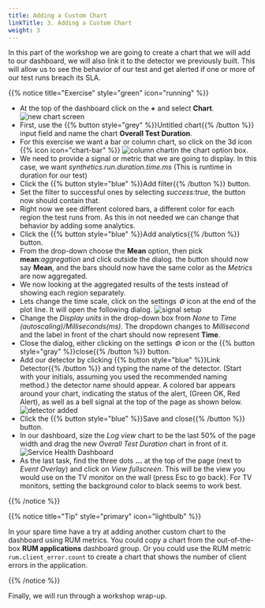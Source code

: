 ```yaml
---
title: Adding a Custom Chart
linkTitle: 3. Adding a Custom Chart
weight: 3
---
```


In this part of the workshop we are going to create a chart that we will add to our dashboard, we will also link it to the detector we previously built. This will allow us to see the behavior of our test and get alerted if one or more of our test runs breach its SLA.

{{% notice title="Exercise" style="green" icon="running" %}}

* At the top of the dashboard click on the **+** and select **Chart**.
  ![new chart screen](../images/new-chart.png)
* First, use the {{% button style="grey" %}}Untitled chart{{% /button %}} input field and name the chart **Overall Test Duration**.
* For this exercise we want a bar or column chart, so click on the 3d icon {{% icon icon="chart-bar" %}} ![column chart](../images/barchart-icon.png?classes=inline&height=25px)in the chart option box.
* We need to provide a signal or metric that we are going to display. In this case, we want *synthetics.run.duration.time.ms* (This is runtime in duration for our test)
* Click the {{% button style="blue" %}}Add filter{{% /button %}} button.
* Set the filter to successful ones by selecting *success:true*, the button now should contain that.
* Right now we see different colored bars, a different color for each region the test runs from. As this in not needed we can change that behavior by adding some analytics.
* Click the {{% button style="blue" %}}Add analytics{{% /button %}} button.
* From the drop-down choose the **Mean** option, then pick **mean**:*aggregation* and click outside the dialog. the button should now say **Mean**, and the bars should now have the same color as the *Metrics* are now aggregated.
* We now looking at the aggregated results of the tests instead of showing each region separately.
* Lets change the time scale, click on the settings *⚙️* icon at the end of the plot line. It will open the following dialog.
![signal setup](../images/signal-setup.png)
* Change the *Display units* in the drop-down box from *None* to *Time (autoscaling)/Milliseconds(ms)*. The dropdown changes to *Millisecond* and the label in front of the chart should now represent **Time**.
* Close the dialog, either clicking on the settings *⚙️* icon or the {{% button style="gray" %}}close{{% /button %}} button.
* Add our detector by clicking {{% button style="blue" %}}Link Detector{{% /button %}} and typing the name of the detector. (Start with your initials, assuming you used the recommended naming method.) the detector name should appear. A colored bar appears around your chart, indicating the status of the alert, (Green OK, Red Alert), as well as a bell signal at the top of the page as shown below.
  ![detector added](../images/detector-added.png)
* Click the {{% button style="blue" %}}Save and close{{% /button %}} button.
* In our dashboard, size the *Log view* chart to be the last 50% of the page width and drag the new *Overall Test Duration* chart in front of it.
  ![Service Health Dashboard](../images/service-health-dashboard.png)
* As the last task, find the three dots **...** at the top of the page (next to *Event Overlay*) and click on *View fullscreen*. This will be the view you would use on the TV monitor on the wall (press Esc to go back). For TV monitors, setting the background color to black seems to work best.

{{% /notice %}}

{{% notice title="Tip" style="primary" icon="lightbulb" %}}

In your spare time have a try at adding another custom chart to the dashboard using RUM metrics. You could copy a chart from the out-of-the-box **RUM applications** dashboard group. Or you could use the RUM metric `rum.client_error.count` to create a chart that shows the number of client errors in the application.

{{% /notice %}}

 Finally, we will run through a workshop wrap-up.
